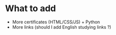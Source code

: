 # What to add
- More certificates (HTML/CSS/JS) + Python
- More links (should I add English studying links ?)
